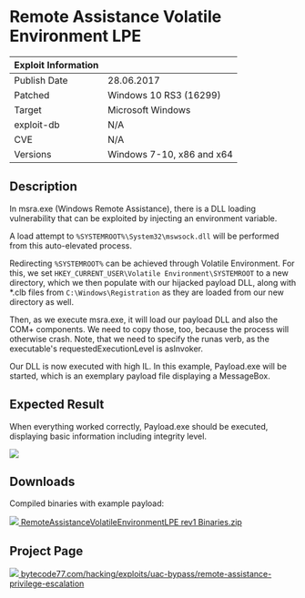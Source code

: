 # Remote Assistance Volatile Environment LPE

| Exploit Information |                                   |
|:------------------- |:--------------------------------- |
| Publish Date        | 28.06.2017                        |
| Patched             | Windows 10 RS3 (16299)            |
| Target              | Microsoft Windows                 |
| exploit-db          | N/A                               |
| CVE                 | N/A                               |
| Versions            | Windows 7-10, x86 and x64         |

## Description

In msra.exe (Windows Remote Assistance), there is a DLL loading vulnerability
that can be exploited by injecting an environment variable.

A load attempt to `%SYSTEMROOT%\System32\mswsock.dll` will be performed from
this auto-elevated process.

Redirecting `%SYSTEMROOT%` can be achieved through Volatile Environment. For
this, we set `HKEY_CURRENT_USER\Volatile Environment\SYSTEMROOT` to a new
directory, which we then populate with our hijacked payload DLL, along with
*.clb files from `C:\Windows\Registration` as they are loaded from our new
directory as well.

Then, as we execute msra.exe, it will load our payload DLL and also the COM+
components. We need to copy those, too, because the process will otherwise
crash. Note, that we need to specify the runas verb, as the executable's
requestedExecutionLevel is asInvoker.

Our DLL is now executed with high IL. In this example, Payload.exe will be
started, which is an exemplary payload file displaying a MessageBox.

## Expected Result

When everything worked correctly, Payload.exe should be executed, displaying
basic information including integrity level.

![](https://bytecode77.com/images/sites/hacking/exploits/uac-bypass/remote-assistance-privilege-escalation/result.png)

## Downloads

Compiled binaries with example payload:

[![](https://bytecode77.com/images/shared/fileicons/zip.png) RemoteAssistanceVolatileEnvironmentLPE rev1 Binaries.zip](https://bytecode77.com/downloads/hacking/exploits/uac-bypass/RemoteAssistanceVolatileEnvironmentLPE%20rev1%20Binaries.zip)

## Project Page

[![](https://bytecode77.com/images/shared/favicon16.png) bytecode77.com/hacking/exploits/uac-bypass/remote-assistance-privilege-escalation](https://bytecode77.com/hacking/exploits/uac-bypass/remote-assistance-privilege-escalation)